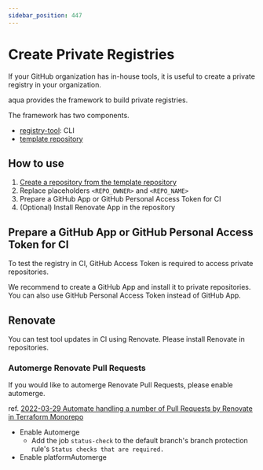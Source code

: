 ```yaml
---
sidebar_position: 447
---
```


# Create Private Registries

If your GitHub organization has in-house tools,
it is useful to create a private registry in your organization.

aqua provides the framework to build private registries.

The framework has two components.

* [registry-tool](https://github.com/aquaproj/registry-tool): CLI
* [template repository](https://github.com/aquaproj/template-private-aqua-registry)

## How to use

1. [Create a repository from the template repository](https://github.com/aquaproj/template-private-aqua-registry/generate)
1. Replace placeholders `<REPO_OWNER>` and `<REPO_NAME>`
1. Prepare a GitHub App or GitHub Personal Access Token for CI
1. (Optional) Install Renovate App in the repository

## Prepare a GitHub App or GitHub Personal Access Token for CI

To test the registry in CI, GitHub Access Token is required to access private repositories.

We recommend to create a GitHub App and install it to private repositories.
You can also use GitHub Personal Access Token instead of GitHub App.

## Renovate

You can test tool updates in CI using Renovate.
Please install Renovate in repositories.

### Automerge Renovate Pull Requests

If you would like to automerge Renovate Pull Requests, please enable automerge.

ref. [2022-03-29 Automate handling a number of Pull Requests by Renovate in Terraform Monorepo](https://devs.quipper.com/2022/03/29/automate-handling-a-number-of-pull-requests-by-renovate-in-terraform-monorepo.html)

- Enable Automerge
  - Add the job `status-check` to the default branch's branch protection rule's `Status checks that are required.`
- Enable platformAutomerge
